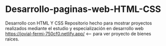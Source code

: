 # Desarrollo-paginas-web-HTML-CSS
Desarrollo con HTML Y CSS
Repositorio hecho para mostrar proyectos realizados mediante el estudio y especialización en desarrollo web
https://jovial-fermi-750cf0.netlify.app/  <-- para ver proyecto de bienes raices.
